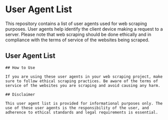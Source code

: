 # User Agent List

This repository contains a list of user agents used for web scraping purposes. User agents help identify the client device making a request to a server. Please note that web scraping should be done ethically and in compliance with the terms of service of the websites being scraped.

## User Agent List
```print('hi')
## How to Use

If you are using these user agents in your web scraping project, make sure to follow ethical scraping practices. Be aware of the terms of service of the websites you are scraping and avoid causing any harm.

## Disclaimer

This user agent list is provided for informational purposes only. The use of these user agents is the responsibility of the user, and adherence to ethical standards and legal requirements is essential.
